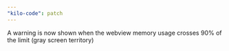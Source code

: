 ```yaml
---
"kilo-code": patch
---
```


A warning is now shown when the webview memory usage crosses 90% of the limit (gray screen territory)
